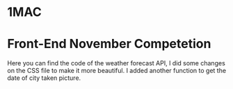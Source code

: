 # 1MAC
# Front-End November Competetion
  Here you can find the code of the weather forecast API, I did some changes on the CSS file to make it more beautiful.
  I added another function to get the date of city taken picture.
